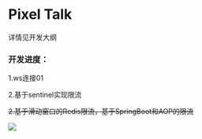 # Pixel Talk
详情见开发大纲
### 开发进度：
1.ws连接01

2.基于sentinel实现限流

~~2.基于滑动窗口的Redis限流，基于SpringBoot和AOP的限流~~



![](https://developer.qcloudimg.com/http-save/yehe-9281266/2d07e78011a4be914736342508d40cda.png)